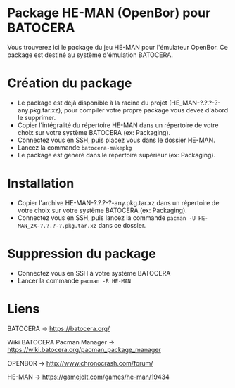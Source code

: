 # Package HE-MAN (OpenBor) pour BATOCERA
Vous trouverez ici le package du jeu HE-MAN pour l'émulateur OpenBor. Ce package est destiné au système d'émulation BATOCERA.

# Création du package
- Le package est déjà disponible à la racine du projet (HE_MAN-?.?.?-?-any.pkg.tar.xz), pour compiler votre propre package vous devez d'abord le supprimer.
- Copier l'intégralité du répertoire HE-MAN dans un répertoire de votre choix sur votre système BATOCERA (ex: Packaging).
- Connectez vous en SSH, puis placez vous dans le dossier HE-MAN.
- Lancez la commande `batocera-makepkg`
- Le package est généré dans le répertoire supérieur (ex: Packaging).

# Installation
- Copier l'archive HE-MAN-?.?.?-?-any.pkg.tar.xz dans un répertoire de votre choix sur votre système BATOCERA (ex: Packaging).
- Connectez vous en SSH, puis lancez la commande `pacman -U HE-MAN_2X-?.?.?-?.pkg.tar.xz` dans ce dossier.

# Suppression du package
- Connectez vous en SSH à votre système BATOCERA
- Lancer la commande `pacman -R HE-MAN`

# Liens
BATOCERA -> https://batocera.org/

Wiki BATOCERA Pacman Manager -> https://wiki.batocera.org/pacman_package_manager

OPENBOR -> http://www.chronocrash.com/forum/

HE-MAN -> https://gamejolt.com/games/he-man/19434